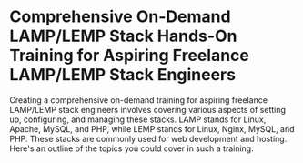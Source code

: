 # Comprehensive On-Demand LAMP/LEMP Stack Hands-On Training for Aspiring Freelance LAMP/LEMP Stack Engineers
Creating a comprehensive on-demand training for aspiring freelance LAMP/LEMP stack engineers involves covering various aspects of setting up, configuring, and managing these stacks. LAMP stands for Linux, Apache, MySQL, and PHP, while LEMP stands for Linux, Nginx, MySQL, and PHP. These stacks are commonly used for web development and hosting. Here's an outline of the topics you could cover in such a training:


